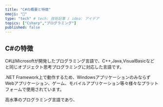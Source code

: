 ```yaml
---
title: "C#の概要と特徴"
emoji: "🎉"
type: "tech" # tech: 技術記事 / idea: アイデア
topics: ["Csharp","プログラミング"]
published: false
---
```


## C#の特徴

C#はMicrosoftが開発したプログラミング言語で、C++,Java,VisualBasicなどと同じオブジェクト思考プログラミングに対応した言語です。

.NET Framework上で動作するため、WindowsアプリケーションのみならずWebアプリケーション、ゲーム、モバイルアプリケーション等々様々なプラットフォームで使用されています。

高水準のプログラミング言語であり、
